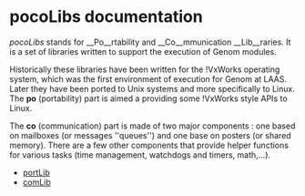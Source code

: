 pocoLibs documentation
======================

_pocoLibs_ stands for __Po__rtability and __Co__mmunication
__Lib__raries. It is a set of libraries written to support the
execution of Genom modules.

Historically these libraries have been written for the !VxWorks
operating system, which was the first environment of execution for
Genom at LAAS. Later they have been ported to Unix systems and more
specifically to Linux. The __po__ (portability) part is aimed a
providing some !VxWorks style APIs to Linux.

The __co__ (communication) part is made of two major components : one
based on mailboxes (or messages ''queues'') and one base on posters
(or shared memory). There are a few other components that provide
helper functions for various tasks (time management, watchdogs and
timers, math,...).

 
* [portLib](../portLib)
* [comLib](../comLib)
